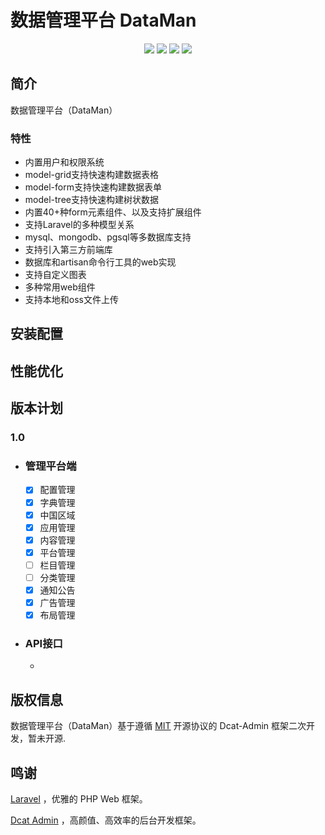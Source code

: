 # 数据管理平台 DataMan
<p align="center">
    <img src="https://img.shields.io/badge/最新版本-1.0.0-orange" />
    <img src="https://img.shields.io/badge/PHP-7.4+-green" />
    <img src="https://img.shields.io/badge/MariaDB-10.2+-blueviolet" />
    <img src="https://img.shields.io/badge/License-私有协议-blue" />
</p>

## 简介
数据管理平台（DataMan）

### 特性
* 内置用户和权限系统
* model-grid支持快速构建数据表格
* model-form支持快速构建数据表单
* model-tree支持快速构建树状数据
* 内置40+种form元素组件、以及支持扩展组件
* 支持Laravel的多种模型关系
* mysql、mongodb、pgsql等多数据库支持
* 支持引入第三方前端库
* 数据库和artisan命令行工具的web实现
* 支持自定义图表
* 多种常用web组件
* 支持本地和oss文件上传

## 安装配置

## 性能优化

## 版本计划

### 1.0
* ### 管理平台端
    - [x] 配置管理
    - [x] 字典管理
    - [x] 中国区域
    - [x] 应用管理
    - [x] 内容管理
    - [x] 平台管理
    - [ ] 栏目管理
    - [ ] 分类管理
    - [x] 通知公告
    - [x] 广告管理
    - [x] 布局管理
* ### API接口
    - 

## 版权信息

数据管理平台（DataMan）基于遵循 [MIT](https://opensource.org/licenses/MIT) 开源协议的 Dcat-Admin 框架二次开发，暂未开源.

## 鸣谢
[Laravel](https://laravel.com/) ，优雅的 PHP Web 框架。

[Dcat Admin](https://dcatadmin.com) ，高颜值、高效率的后台开发框架。
